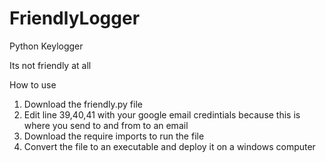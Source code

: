 # FriendlyLogger
Python Keylogger

Its not friendly at all

How to use

1. Download the friendly.py file
2. Edit line 39,40,41 with your google email credintials because this is where you send to and from to an email
3. Download the require imports to run the file
4. Convert the file to an executable and deploy it on a windows computer
